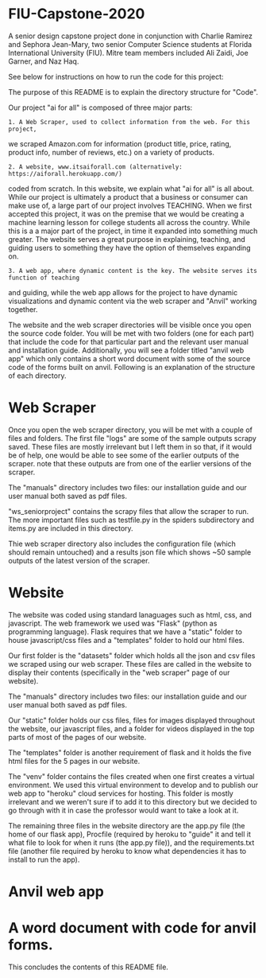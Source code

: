 # FIU-Capstone-2020
A senior design capstone project done in conjunction with Charlie Ramirez and Sephora Jean-Mary, two senior Computer Science students at Florida International University (FIU). Mitre team members included Ali Zaidi, Joe Garner, and Naz Haq. 

See below for instructions on how to run the code for this project: 

The purpose of this README is to explain the directory structure for "Code".

Our project "ai for all" is composed of three major parts: 

	1. A Web Scraper, used to collect information from the web. For this project, 
we scraped Amazon.com for information (product title, price, rating, product info, 
number of reviews, etc.) on a variety of products. 

	2. A website, www.itsaiforall.com (alternatively: https://aiforall.herokuapp.com/) 
coded from scratch. In this website, we explain what "ai for all" is all about. While
our project is ultimately a product that a business or consumer can make use of, a large 
part of our project involves TEACHING. When we first accepted this project, it was on the
premise that we would be creating a machine learning lesson for college students all across
the country. While this is a a major part of the project, in time it expanded into something 
much greater. The website serves a great purpose in explaining, teaching, and guiding users
to something they have the option of themselves expanding on.   

	3. A web app, where dynamic content is the key. The website serves its function of teaching
and guiding, while the web app allows for the project to have dynamic visualizations and dynamic content
via the web scraper and "Anvil" working together.

The website and the web scraper directories will be visible once you open the source code folder. 
You will be met with two folders (one for each part) that include the code for that particular part and the relevant user manual and
installation guide. Additionally, you will see a folder titled "anvil web app" which only contains 
a short word document with some of the source code of the forms built on anvil. 
Following is an explanation of the structure of each directory.

Web Scraper
===========

Once you open the web scraper directory, you will be met with a couple of files and folders. The first file
"logs" are some of the sample outputs scrapy saved. These files are mostly irrelevant but I left them in 
so that, if it would be of help, one would be able to see some of the earlier outputs of the scraper. note that
these outputs are from one of the earlier versions of the scraper.  

The "manuals" directory includes two files: our installation guide and our user manual both saved as pdf files.

"ws_seniorproject" contains the scrapy files that allow the scraper to run. The more important files such as 
testfile.py in the spiders subdirectory and items.py are included in this directory.

Thie web scraper directory also includes the configuration file (which should remain untouched) and a results 
json file which shows ~50 sample outputs of the latest version of the scraper. 


Website
===========

The website was coded using standard lanaguages such as html, css, and javascript. The web framework we used was
"Flask" (python as programming language). Flask requires that we have a "static" folder to house javascript/css files
and a "templates" folder to hold our html files. 

Our first folder is the "datasets" folder which holds all the json and csv files we scraped using our web scraper. These
files are called in the website to display their contents (specifically in the "web scraper" page of our website). 

The "manuals" directory includes two files: our installation guide and our user manual both saved as pdf files.

Our "static" folder holds our css files, files for images displayed throughout the website, our javascript files, and 
a folder for videos displayed in the top parts of most of the pages of our website.

The "templates" folder is another requirement of flask and it holds the five html files for the 5 pages in our website.

The "venv" folder contains the files created when one first creates a virtual environment. We used this virtual environment
to develop and to publish our web app to "heroku" cloud services for hosting. This folder is mostly irrelevant and we 
weren't sure if to add it to this directory but we decided to go through with it in case the professor would want to take a 
look at it. 

The remaining three files in the website directory are the app.py file (the home of our flask app), Procfile (required by 
heroku to "guide" it and tell it what file to look for when it runs (the app.py file)), and the requirements.txt file 
(another file required by heroku to know what dependencies it has to install to run the app). 


Anvil web app
=============

A word document with code for anvil forms.
=============

This concludes the contents of this README file.
